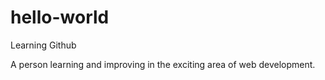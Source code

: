 # hello-world
Learning Github

A person learning and improving in the exciting area of web development.
